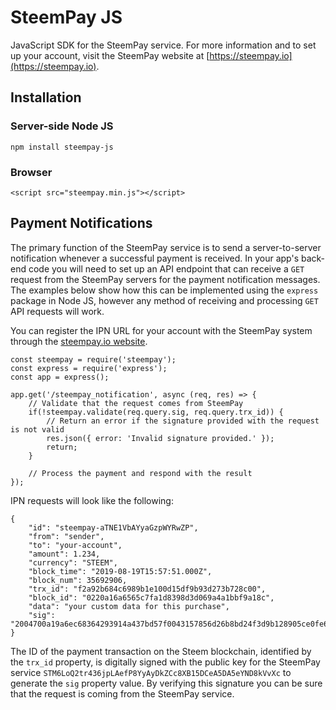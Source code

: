 # SteemPay JS
JavaScript SDK for the SteemPay service. For more information and to set up your account, visit the SteemPay website at [https://steempay.io](https://steempay.io).

## Installation

### Server-side Node JS

```
npm install steempay-js
```

### Browser

```
<script src="steempay.min.js"></script>
```

## Payment Notifications

The primary function of the SteemPay service is to send a server-to-server notification whenever a successful payment is received. In your app's back-end code you will need to set up an API endpoint that can receive a `GET` request from the SteemPay servers for the payment notification messages. The examples below show how this can be implemented using the `express` package in Node JS, however any method of receiving and processing `GET` API requests will work.

You can register the IPN URL for your account with the SteemPay system through the [steempay.io website](https://steempay.io).

```
const steempay = require('steempay');
const express = require('express');
const app = express();

app.get('/steempay_notification', async (req, res) => {
	// Validate that the request comes from SteemPay
	if(!steempay.validate(req.query.sig, req.query.trx_id)) {
		// Return an error if the signature provided with the request is not valid
		res.json({ error: 'Invalid signature provided.' });
		return;
	}

	// Process the payment and respond with the result
});
```

IPN requests will look like the following:

```
{
	"id": "steempay-aTNE1VbAYyaGzpWYRwZP",
	"from": "sender",
	"to": "your-account",
	"amount": 1.234,
	"currency": "STEEM",
	"block_time": "2019-08-19T15:57:51.000Z",
	"block_num": 35692906,
	"trx_id": "f2a92b684c6989b1e100d15df9b93d273b728c00",
	"block_id": "0220a16a6565c7fa1d8398d3d069a4a1bbf9a18c",
	"data": "your custom data for this purchase",
	"sig": "2004700a19a6ec68364293914a437bd57f0043157856d26b8bd24f3d9b128905ce0fe60babb5341ddf5cdb08292762ac4a9d54a42cb91c13c92416a485efa8c80f"
}
```

The ID of the payment transaction on the Steem blockchain, identified by the `trx_id` property, is digitally signed with the public key for the SteemPay service `STM6LoQ2tr436jpLAefP8YyAyDkZCc8XB15DCeA5DA5eYND8kVvXc` to generate the `sig` property value. By verifying this signature you can be sure that the request is coming from the SteemPay service.
